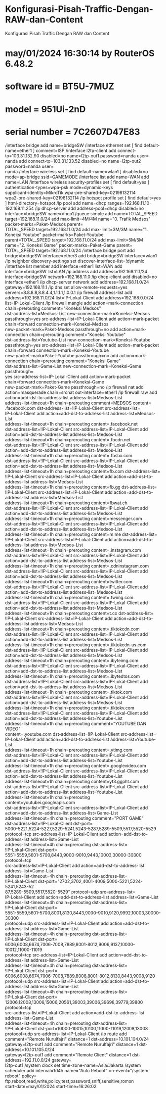 # Konfigurasi-Pisah-Traffic-Dengan-RAW-dan-Content
Konfigurasi Pisah Traffic Dengan RAW dan Content

# may/01/2024 16:30:14 by RouterOS 6.48.2
# software id = BT5U-7MUZ
#
# model = 951Ui-2nD
# serial number = 7C2607D47E83
/interface bridge
add name=bridgeSW
/interface ethernet
set [ find default-name=ether1 ] comment=ISP
/interface l2tp-client
add connect-to=103.31.132.90 disabled=no name=l2tp-out1 password=nanda user=\
    nanda
add connect-to=103.31.133.52 disabled=no name=l2tp-out2 password=nanda user=\
    nanda
/interface wireless
set [ find default-name=wlan1 ] disabled=no mode=ap-bridge ssid=GAMEMODE
/interface list
add name=WAN
add name=LAN
/interface wireless security-profiles
set [ find default=yes ] authentication-types=wpa-psk mode=dynamic-keys \
    supplicant-identity=MikroTik wpa-pre-shared-key=02198132114 \
    wpa2-pre-shared-key=02198132114
/ip hotspot profile
set [ find default=yes ] html-directory=hotspot
/ip pool
add name=dhcp ranges=192.168.11.10-192.168.11.254
/ip dhcp-server
add address-pool=dhcp disabled=no interface=bridgeSW name=dhcp1
/queue simple
add name=TOTAL_SPEED target=192.168.11.0/24
add max-limit=4M/4M name="0. Trafik Medsos" packet-marks=Paket-Medsos parent=\
    TOTAL_SPEED target=192.168.11.0/24
add max-limit=3M/3M name="1. Koneksi Youtube" packet-marks=Paket-Youtube \
    parent=TOTAL_SPEED target=192.168.11.0/24
add max-limit=5M/5M name="2. Koneksi Game" packet-marks=Paket-Game parent=\
    TOTAL_SPEED target=192.168.11.0/24
/interface bridge port
add bridge=bridgeSW interface=ether3
add bridge=bridgeSW interface=wlan1
/ip neighbor discovery-settings
set discover-interface-list=!dynamic
/interface list member
add interface=ether1 list=WAN
add interface=bridgeSW list=LAN
/ip address
add address=192.168.11.1/24 interface=bridgeSW network=192.168.11.0
/ip dhcp-client
add disabled=no interface=ether1
/ip dhcp-server network
add address=192.168.11.0/24 gateway=192.168.11.1
/ip dns
set allow-remote-requests=yes servers=8.8.8.8,8.8.4.4,1.1.1.1,1.0.0.1
/ip firewall address-list
add address=192.168.11.0/24 list=IP-Lokal-Client
add address=192.168.0.0/24 list=IP-Lokal-Client
/ip firewall mangle
add action=mark-connection chain=prerouting comment="Koneksi Medsos" \
    dst-address-list=Medsos-List new-connection-mark=Koneksi-Medsos \
    passthrough=yes src-address-list=IP-Lokal-Client
add action=mark-packet chain=forward connection-mark=Koneksi-Medsos \
    new-packet-mark=Paket-Medsos passthrough=no
add action=mark-connection chain=prerouting comment="Koneksi Youtube" \
    dst-address-list=Youtube-List new-connection-mark=Koneksi-Youtube \
    passthrough=yes src-address-list=IP-Lokal-Client
add action=mark-packet chain=forward connection-mark=Koneksi-Youtube \
    new-packet-mark=Paket-Youtube passthrough=no
add action=mark-connection chain=prerouting comment="Koneksi Game" \
    dst-address-list=Game-List new-connection-mark=Koneksi-Game passthrough=\
    yes src-address-list=IP-Lokal-Client
add action=mark-packet chain=forward connection-mark=Koneksi-Game \
    new-packet-mark=Paket-Game passthrough=no
/ip firewall nat
add action=masquerade chain=srcnat out-interface=ether1
/ip firewall raw
add action=add-dst-to-address-list address-list=Medsos-List \
    address-list-timeout=1h chain=prerouting comment=MEDSOS content=\
    .facebook.com dst-address-list=!IP-Lokal-Client src-address-list=\
    IP-Lokal-Client
add action=add-dst-to-address-list address-list=Medsos-List \
    address-list-timeout=1h chain=prerouting content=.facebook.net \
    dst-address-list=!IP-Lokal-Client src-address-list=IP-Lokal-Client
add action=add-dst-to-address-list address-list=Medsos-List \
    address-list-timeout=1h chain=prerouting content=.fbcdn.net \
    dst-address-list=!IP-Lokal-Client src-address-list=IP-Lokal-Client
add action=add-dst-to-address-list address-list=Medsos-List \
    address-list-timeout=1h chain=prerouting content=.fbsbx.com \
    dst-address-list=!IP-Lokal-Client src-address-list=IP-Lokal-Client
add action=add-dst-to-address-list address-list=Medsos-List \
    address-list-timeout=1h chain=prerouting content=fb.com dst-address-list=\
    !IP-Lokal-Client src-address-list=IP-Lokal-Client
add action=add-dst-to-address-list address-list=Medsos-List \
    address-list-timeout=1h chain=prerouting content=fb.gg dst-address-list=\
    !IP-Lokal-Client src-address-list=IP-Lokal-Client
add action=add-dst-to-address-list address-list=Medsos-List \
    address-list-timeout=1h chain=prerouting content=fbwat.ch \
    dst-address-list=!IP-Lokal-Client src-address-list=IP-Lokal-Client
add action=add-dst-to-address-list address-list=Medsos-List \
    address-list-timeout=1h chain=prerouting content=messenger.com \
    dst-address-list=!IP-Lokal-Client src-address-list=IP-Lokal-Client
add action=add-dst-to-address-list address-list=Medsos-List \
    address-list-timeout=1h chain=prerouting content=m.me dst-address-list=\
    !IP-Lokal-Client src-address-list=IP-Lokal-Client
add action=add-dst-to-address-list address-list=Medsos-List \
    address-list-timeout=1h chain=prerouting content=.instagram.com \
    dst-address-list=!IP-Lokal-Client src-address-list=IP-Lokal-Client
add action=add-dst-to-address-list address-list=Medsos-List \
    address-list-timeout=1h chain=prerouting content=.cdninstagram.com \
    dst-address-list=!IP-Lokal-Client src-address-list=IP-Lokal-Client
add action=add-dst-to-address-list address-list=Medsos-List \
    address-list-timeout=1h chain=prerouting content=twitter.com \
    dst-address-list=!IP-Lokal-Client src-address-list=IP-Lokal-Client
add action=add-dst-to-address-list address-list=Medsos-List \
    address-list-timeout=1h chain=prerouting content=.twimg.com \
    dst-address-list=!IP-Lokal-Client src-address-list=IP-Lokal-Client
add action=add-dst-to-address-list address-list=Medsos-List \
    address-list-timeout=1h chain=prerouting content=t.co dst-address-list=\
    !IP-Lokal-Client src-address-list=IP-Lokal-Client
add action=add-dst-to-address-list address-list=Medsos-List \
    address-list-timeout=1h chain=prerouting content=.tiktokcdn.com \
    dst-address-list=!IP-Lokal-Client src-address-list=IP-Lokal-Client
add action=add-dst-to-address-list address-list=Medsos-List \
    address-list-timeout=1h chain=prerouting content=.tiktokcdn-us.com \
    dst-address-list=!IP-Lokal-Client src-address-list=IP-Lokal-Client
add action=add-dst-to-address-list address-list=Medsos-List \
    address-list-timeout=1h chain=prerouting content=.ibyteimg.com \
    dst-address-list=!IP-Lokal-Client src-address-list=IP-Lokal-Client
add action=add-dst-to-address-list address-list=Medsos-List \
    address-list-timeout=1h chain=prerouting content=.ibytedtos.com \
    dst-address-list=!IP-Lokal-Client src-address-list=IP-Lokal-Client
add action=add-dst-to-address-list address-list=Medsos-List \
    address-list-timeout=1h chain=prerouting content=.tiktok.com \
    dst-address-list=!IP-Lokal-Client src-address-list=IP-Lokal-Client
add action=add-dst-to-address-list address-list=Medsos-List \
    address-list-timeout=1h chain=prerouting content=.tiktokv.com \
    dst-address-list=!IP-Lokal-Client src-address-list=IP-Lokal-Client
add action=add-dst-to-address-list address-list=Youtube-List \
    address-list-timeout=1h chain=prerouting comment="YOUTUBE DAN VIDEO" \
    content=.youtube.com dst-address-list=!IP-Lokal-Client src-address-list=\
    IP-Lokal-Client
add action=add-dst-to-address-list address-list=Youtube-List \
    address-list-timeout=1h chain=prerouting content=.ytimg.com \
    dst-address-list=!IP-Lokal-Client src-address-list=IP-Lokal-Client
add action=add-dst-to-address-list address-list=Youtube-List \
    address-list-timeout=1h chain=prerouting content=.googlevideo.com \
    dst-address-list=!IP-Lokal-Client src-address-list=IP-Lokal-Client
add action=add-dst-to-address-list address-list=Youtube-List \
    address-list-timeout=1h chain=prerouting content=yt3.ggpht.com \
    dst-address-list=!IP-Lokal-Client src-address-list=IP-Lokal-Client
add action=add-dst-to-address-list address-list=Youtube-List \
    address-list-timeout=1h chain=prerouting content=youtubei.googleapis.com \
    dst-address-list=!IP-Lokal-Client src-address-list=IP-Lokal-Client
add action=add-dst-to-address-list address-list=Game-List \
    address-list-timeout=4h chain=prerouting comment="PORT GAME" \
    dst-address-list=!IP-Lokal-Client dst-port=\
    5000-5221,5224-5227,5229-5241,5243-5287,5289-5509,5517,5520-5529 \
    protocol=tcp src-address-list=IP-Lokal-Client
add action=add-dst-to-address-list address-list=Game-List \
    address-list-timeout=4h chain=prerouting dst-address-list=\
    !IP-Lokal-Client dst-port=\
    5551-5559,5601-5700,8443,9000-9010,9443,10003,30000-30300 protocol=tcp \
    src-address-list=IP-Lokal-Client
add action=add-dst-to-address-list address-list=Game-List \
    address-list-timeout=4h chain=prerouting dst-address-list=\
    !IP-Lokal-Client dst-port="2702,3702,4001-4009,5000-5221,5224-5241,5243-52\
    87,5289-5509,5517,5520-5529" protocol=udp src-address-list=\
    IP-Lokal-Client
add action=add-dst-to-address-list address-list=Game-List \
    address-list-timeout=4h chain=prerouting dst-address-list=\
    !IP-Lokal-Client dst-port=\
    5551-5559,5601-5700,8001,8130,8443,9000-9010,9120,9992,10003,30000-30300 \
    protocol=udp src-address-list=IP-Lokal-Client
add action=add-dst-to-address-list address-list=Game-List \
    address-list-timeout=4h chain=prerouting dst-address-list=\
    !IP-Lokal-Client dst-port=\
    6006,6008,6674,7006-7008,7889,8001-8012,9006,9137,10000-10012,11000-11019 \
    protocol=tcp src-address-list=IP-Lokal-Client
add action=add-dst-to-address-list address-list=Game-List \
    address-list-timeout=4h chain=prerouting dst-address-list=\
    !IP-Lokal-Client dst-port=\
    6006,6008,6674,7006-7008,7889,8008,8001-8012,8130,8443,9008,9120 \
    protocol=udp src-address-list=IP-Lokal-Client
add action=add-dst-to-address-list address-list=Game-List \
    address-list-timeout=4h chain=prerouting dst-address-list=\
    !IP-Lokal-Client dst-port=\
    12006,12008,13006,15006,20561,39003,39006,39698,39779,39800 protocol=tcp \
    src-address-list=IP-Lokal-Client
add action=add-dst-to-address-list address-list=Game-List \
    address-list-timeout=4h chain=prerouting dst-address-list=\
    !IP-Lokal-Client dst-port=10000-10015,10100,11000-11019,12008,13008 \
    protocol=udp src-address-list=IP-Lokal-Client
/ip route
add comment="Remote Nurulfajri" distance=1 dst-address=10.101.104.0/24 \
    gateway=l2tp-out1
add comment="Remote Nurulfajri" distance=1 dst-address=10.101.105.0/24 \
    gateway=l2tp-out1
add comment="Remote Client" distance=1 dst-address=192.11.0.0/24 gateway=\
    l2tp-out1
/system clock
set time-zone-name=Asia/Jakarta
/system scheduler
add interval=1d4h name="Auto Reboot" on-event="/system reboot" policy=\
    ftp,reboot,read,write,policy,test,password,sniff,sensitive,romon \
    start-date=may/01/2024 start-time=16:26:02
